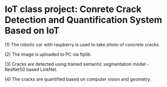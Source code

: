 # IoT class project: Conrete Crack Detection and Quantification System Based on IoT

(1) The robotic car with raspberry is used to take photo of concrete cracks.

(2) The image is uploaded to PC via ftplib.

(3) Cracks are detected using trained semantic segmentation model - ResNet50 based LinkNet.
    
(4) The cracks are quantified based on computer vision and geometry. 
